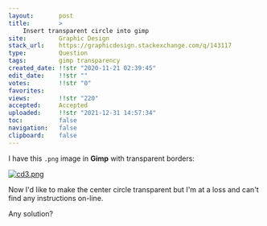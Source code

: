 ```yaml
---
layout:       post
title:        >
    Insert transparent circle into gimp
site:         Graphic Design
stack_url:    https://graphicdesign.stackexchange.com/q/143117
type:         Question
tags:         gimp transparency
created_date: !!str "2020-11-21 02:39:45"
edit_date:    !!str ""
votes:        !!str "0"
favorites:    
views:        !!str "220"
accepted:     Accepted
uploaded:     !!str "2021-12-31 14:57:34"
toc:          false
navigation:   false
clipboard:    false
---
```


I have this `.png` image in **Gimp** with transparent borders:

[![cd3.png][1]][1]

Now I'd like to make the center circle transparent but I'm at a loss and can't find any instructions on-line.

Any solution?

  [1]: https://i.stack.imgur.com/5xbzM.png
